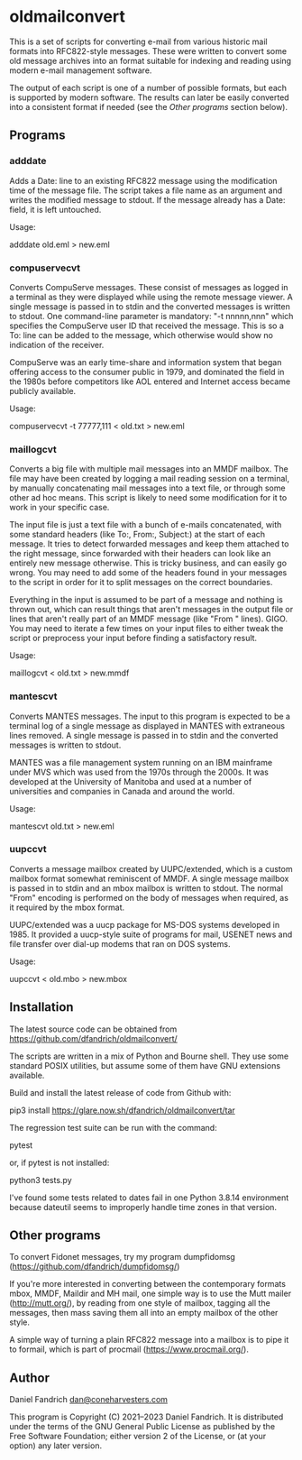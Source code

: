 # oldmailconvert

This is a set of scripts for converting e-mail from various historic mail
formats into RFC822-style messages.  These were written to convert some old
message archives into an format suitable for indexing and reading using modern
e-mail management software.

The output of each script is one of a number of possible formats, but each is
supported by modern software. The results can later be easily converted into
a consistent format if needed (see the *Other programs* section below).

## Programs

### adddate

Adds a Date: line to an existing RFC822 message using the modification time of
the message file. The script takes a file name as an argument and writes the
modified message to stdout. If the message already has a Date: field, it is
left untouched.

Usage:

  adddate old.eml > new.eml

### compuservecvt

Converts CompuServe messages. These consist of messages as logged in a terminal
as they were displayed while using the remote message viewer.  A single message
is passed in to stdin and the converted messages is written to stdout. One
command-line parameter is mandatory: "-t nnnnn,nnn" which specifies the
CompuServe user ID that received the message. This is so a To: line can be
added to the message, which otherwise would show no indication of the receiver.

CompuServe was an early time-share and information system that began offering
access to the consumer public in 1979, and dominated the field in the 1980s
before competitors like AOL entered and Internet access became publicly
available.

Usage:

  compuservecvt -t 77777,111 < old.txt > new.eml

### maillogcvt

Converts a big file with multiple mail messages into an MMDF mailbox. The file
may have been created by logging a mail reading session on a terminal, by
manually concatenating mail messages into a text file, or through some other ad
hoc means.  This script is likely to need some modification for it to work in
your specific case.

The input file is just a text file with a bunch of e-mails concatenated,
with some standard headers (like To:, From:, Subject:) at the start of each
message. It tries to detect forwarded messages and keep them attached to the
right message, since forwarded with their headers can look like an entirely new
message otherwise.  This is tricky business, and can easily go wrong. You may
need to add some of the headers found in your messages to the script in order
for it to split messages on the correct boundaries.

Everything in the input is assumed to be part of a message and nothing is
thrown out, which can result things that aren't messages in the output file or
lines that aren't really part of an MMDF message (like "From " lines). GIGO.
You may need to iterate a few times on your input files to either tweak the
script or preprocess your input before finding a satisfactory result.

Usage:

  maillogcvt < old.txt > new.mmdf

### mantescvt

Converts MANTES messages.  The input to this program is expected to be a
terminal log of a single message as displayed in MANTES with extraneous lines
removed.  A single message is passed in to stdin and the converted messages is
written to stdout.

MANTES was a file management system running on an IBM mainframe under MVS which
was used from the 1970s through the 2000s. It was developed at the University
of Manitoba and used at a number of universities and companies in Canada and
around the world.

Usage:

  mantescvt old.txt > new.eml

### uupccvt

Converts a message mailbox created by UUPC/extended, which is a custom mailbox
format somewhat reminiscent of MMDF.  A single message mailbox is passed in to
stdin and an mbox mailbox is written to stdout.  The normal "From" encoding is
performed on the body of messages when required, as it required by the mbox
format.

UUPC/extended was a uucp package for MS-DOS systems developed in 1985. It
provided a uucp-style suite of programs for mail, USENET news and file transfer
over dial-up modems that ran on DOS systems.

Usage:

  uupccvt < old.mbo > new.mbox

## Installation

The latest source code can be obtained from
https://github.com/dfandrich/oldmailconvert/

The scripts are written in a mix of Python and Bourne shell. They use some
standard POSIX utilities, but assume some of them have GNU extensions
available.

Build and install the latest release of code from Github with:

  pip3 install https://glare.now.sh/dfandrich/oldmailconvert/tar

The regression test suite can be run with the command:

  pytest

or, if pytest is not installed:

  python3 tests.py

I've found some tests related to dates fail in one Python 3.8.14 environment
because dateutil seems to improperly handle time zones in that version.

## Other programs

To convert Fidonet messages, try my program dumpfidomsg
(https://github.com/dfandrich/dumpfidomsg/)

If you're more interested in converting between the contemporary formats mbox,
MMDF, Maildir and MH mail, one simple way is to use the Mutt mailer
(http://mutt.org/), by reading from one style of mailbox, tagging all the
messages, then mass saving them all into an empty mailbox of the other style.

A simple way of turning a plain RFC822 message into a mailbox is to pipe it to
formail, which is part of procmail (https://www.procmail.org/).

## Author

Daniel Fandrich <dan@coneharvesters.com>

This program is Copyright (C) 2021–2023 Daniel Fandrich. It is distributed under the
terms of the GNU General Public License as published by the Free Software
Foundation; either version 2 of the License, or (at your option) any later
version.
